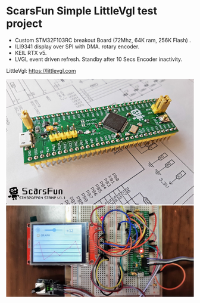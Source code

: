  # ScarsFun Simple LittleVgl test project

 *   Custom STM32F103RC breakout Board (72Mhz, 64K ram, 256K Flash) .        
 *   ILI9341 display over SPI with DMA. rotary encoder.                      
 *   KEIL RTX v5.                                                             
 *   LVGL event driven refresh. Standby after 10 Secs Encoder inactivity.   


 LittleVgl: https://littlevgl.com

 ![board](/images/Scarsfun11a.png)
 ![test](/images/test_board.png)


